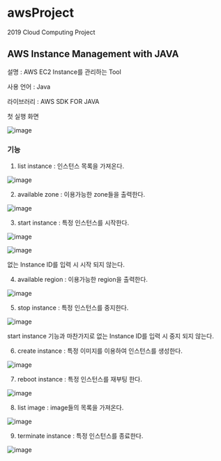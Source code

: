 # awsProject

2019 Cloud Computing Project 

<h2>AWS Instance Management with JAVA</h2>

설명 : AWS EC2 Instance를 관리하는 Tool

사용 언어 : Java

라이브러리 : AWS SDK FOR JAVA

첫 실행 화면

![image](https://user-images.githubusercontent.com/38209962/100059747-eb116c80-2e6e-11eb-81fa-931496cb52ac.png)

<h3>기능</h3>

1. list instance : 인스턴스 목록을 가져온다.

![image](https://user-images.githubusercontent.com/38209962/100059924-2d3aae00-2e6f-11eb-9d35-146688da44bf.png)

2. available zone : 이용가능한 zone들을 출력한다.

![image](https://user-images.githubusercontent.com/38209962/100060132-7be84800-2e6f-11eb-9921-371dce36f351.png)

3. start instance : 특정 인스턴스를 시작한다.

![image](https://user-images.githubusercontent.com/38209962/100060360-be118980-2e6f-11eb-8075-72a58b680376.png)

![image](https://user-images.githubusercontent.com/38209962/100060514-fd3fda80-2e6f-11eb-92fd-11cea644aad7.png)

없는 Instance ID를 입력 시 시작 되지 않는다.

4. available region : 이용가능한 region을 출력한다.

![image](https://user-images.githubusercontent.com/38209962/100060584-15aff500-2e70-11eb-9a2b-6c458cb0d8c5.png)

5. stop instance : 특정 인스턴스를 중지한다.

![image](https://user-images.githubusercontent.com/38209962/100060699-4132df80-2e70-11eb-8022-e268f7071161.png)

start instance 기능과 마찬가지로 없는 Instance ID를 입력 시 중지 되지 않는다.

6. create instance : 특정 이미지를 이용하여 인스턴스를 생성한다.

![image](https://user-images.githubusercontent.com/38209962/100060882-8fe07980-2e70-11eb-8837-6efc08549346.png)

7. reboot instance : 특정 인스턴스를 재부팅 한다.

![image](https://user-images.githubusercontent.com/38209962/100060985-b3a3bf80-2e70-11eb-9152-397370b47b35.png)

8. list image : image들의 목록을 가져온다.

![image](https://user-images.githubusercontent.com/38209962/100061127-f4033d80-2e70-11eb-8505-8a466e56dadc.png)

9. terminate instance : 특정 인스턴스를 종료한다.

![image](https://user-images.githubusercontent.com/38209962/100061227-18f7b080-2e71-11eb-9ab5-a3af5bbc346b.png)

